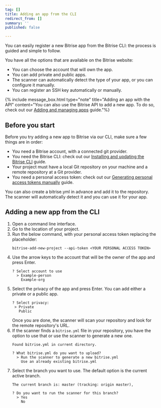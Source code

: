 ```yaml
---
tag: []
title: Adding an app from the CLI
redirect_from: []
summary: ''
published: false

---
```

You can easily register a new Bitrise app from the Bitrise CLI: the process is guided and simple to follow.

You have all the options that are available on the Bitrise website:

* You can choose the account that will own the app.
* You can add private and public apps.
* The scanner can automatically detect the type of your app, or you can configure it manually. 
* You can register an SSH key automatically or manually. 

{% include message_box.html type="note" title="Adding an app with the API" content="You can also use the Bitrise API to add a new app. To do so, check out our [Adding and managing apps](/api/adding-and-managing-apps/) guide."%}

## Before you start

Before you try adding a new app to Bitrise via our CLI, make sure a few things are in order:

* You need a Bitrise account, with a connected git provider.
* You need the Bitrise CLI: check out our [Installing and updating the Bitrise CLI](/bitrise-cli/installation/) guide.
* Your project must have a local Git repository on your machine and a remote repository at a Git provider.
* You need a personal access token: check out our [Generating personal access tokens manually](https://devcenter.bitrise.io/getting-started/account-security/#generating-personal-access-tokens-manually) guide.

You can also create a bitrise.yml in advance and add it to the repository. The scanner will automatically detect it and you can use it for your app. 

## Adding a new app from the CLI

1. Open a command line interface.
2. Go to the location of your project. 
3. Run the below command, with your personal access token replacing the placeholder:
   ```
   bitrise-add-new-project --api-token <YOUR PERSONAL ACCESS TOKEN>
   ```
4. Use the arrow keys to the account that will be the owner of the app and press Enter. 
   ```
   ? Select account to use
   	 > Example-person
   	   Example-org
   ```
5. Select the privacy of the app and press Enter. 
   You can add either a private or a public app.
   ```
   ? Select privacy:
    > Private
      Public
   ```
   Once you are done, the scanner will scan your repository and look for the remote repository's URL. 
6. If the scanner finds a `bitrise.yml` file in your repository, you have the option to use that or use the scanner to generate a new one. 
   ```
   Found bitrise.yml in current directory.
   
   ? What bitrise.yml do you want to upload? 
     > Run the scanner to generate a new bitrise.yml
       Use an already existing bitrise.yml
   ```
7. Select the branch you want to use. 
   The default option is the current active branch. 
   ```
   The current branch is: master (tracking: origin master),
   
   ? Do you want to run the scanner for this branch?
     > Yes
       No
   ```